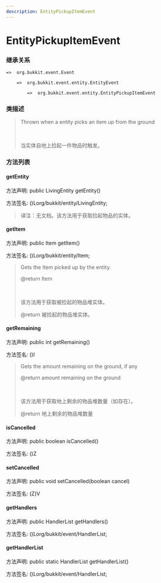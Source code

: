 ```yaml
---
description: EntityPickupItemEvent
---
```


# EntityPickupItemEvent

### 继承关系

    =>  org.bukkit.event.Event

        =>  org.bukkit.event.entity.EntityEvent

            =>  org.bukkit.event.entity.EntityPickupItemEvent

### 类描述

> Thrown when a entity picks an item up from the ground
> 
> <br>
> 
> 当实体自地上捡起一件物品时触发。

### 方法列表

#### getEntity

方法声明: public LivingEntity getEntity()

方法签名: ()Lorg/bukkit/entity/LivingEntity;

> 译注：无文档。该方法用于获取捡起物品的实体。

#### getItem

方法声明: public Item getItem()

方法签名: ()Lorg/bukkit/entity/Item;

> Gets the Item picked up by the entity.
> 
> @return Item
> 
> <br>
> 
> 该方法用于获取被捡起的物品堆实体。
> 
> @return 被捡起的物品堆实体。

#### getRemaining

方法声明: public int getRemaining()

方法签名: ()I

> Gets the amount remaining on the ground, if any
> 
> @return amount remaining on the ground
> 
> <br>
> 
> 该方法用于获取地上剩余的物品堆数量（如存在）。
> 
> @return 地上剩余的物品堆数量

#### isCancelled

方法声明: public boolean isCancelled()

方法签名: ()Z

#### setCancelled

方法声明: public void setCancelled(boolean cancel)

方法签名: (Z)V

#### getHandlers

方法声明: public HandlerList getHandlers()

方法签名: ()Lorg/bukkit/event/HandlerList;

#### getHandlerList

方法声明: public static HandlerList getHandlerList()

方法签名: ()Lorg/bukkit/event/HandlerList;